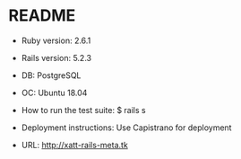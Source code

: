 # README

* Ruby version: 2.6.1

* Rails version: 5.2.3

* DB: PostgreSQL

* OC: Ubuntu 18.04

* How to run the test suite: $ rails s

* Deployment instructions: Use Capistrano for deployment

* URL: http://xatt-rails-meta.tk
